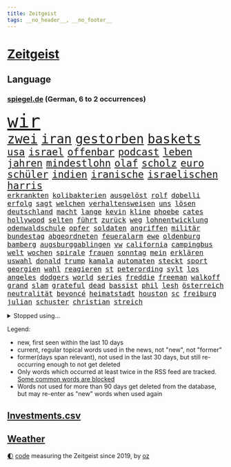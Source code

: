 ```yaml
---
title: Zeitgeist
tags: __no_header__, __no_footer__
---
```


# [Zeitgeist](https://oliz.io/zeitgeist/)

## Language

<h3><a href="https://www.spiegel.de" target="_blank">spiegel.de</a> (German, 6 to 2 occurrences)</h3>
<p style="font-family:monospace">
<span style="font-size:32pt"><a href="news_links.html#wir" class="current">wir</a></span>
<br>
<span style="font-size:22pt"><a href="news_links.html#zwei" class="current">zwei</a></span>
<span style="font-size:22pt"><a href="news_links.html#iran" class="current">iran</a></span>
<span style="font-size:22pt"><a href="news_links.html#gestorben" class="current">gestorben</a></span>
<span style="font-size:22pt"><a href="news_links.html#baskets" class="new">baskets</a></span>
<br>
<span style="font-size:17pt"><a href="news_links.html#usa" class="current">usa</a></span>
<span style="font-size:17pt"><a href="news_links.html#israel" class="current">israel</a></span>
<span style="font-size:17pt"><a href="news_links.html#offenbar" class="current">offenbar</a></span>
<span style="font-size:17pt"><a href="news_links.html#podcast" class="current">podcast</a></span>
<span style="font-size:17pt"><a href="news_links.html#leben" class="current">leben</a></span>
<span style="font-size:17pt"><a href="news_links.html#jahren" class="current">jahren</a></span>
<span style="font-size:17pt"><a href="news_links.html#mindestlohn" class="current">mindestlohn</a></span>
<span style="font-size:17pt"><a href="news_links.html#olaf" class="current">olaf</a></span>
<span style="font-size:17pt"><a href="news_links.html#scholz" class="current">scholz</a></span>
<span style="font-size:17pt"><a href="news_links.html#euro" class="current">euro</a></span>
<span style="font-size:17pt"><a href="news_links.html#schüler" class="current">schüler</a></span>
<span style="font-size:17pt"><a href="news_links.html#indien" class="current">indien</a></span>
<span style="font-size:17pt"><a href="news_links.html#iranische" class="current">iranische</a></span>
<span style="font-size:17pt"><a href="news_links.html#israelischen" class="current">israelischen</a></span>
<span style="font-size:17pt"><a href="news_links.html#harris" class="current">harris</a></span>
<br>
<span style="font-size:12pt"><a href="news_links.html#erkrankten" class="current">erkrankten</a></span>
<span style="font-size:12pt"><a href="news_links.html#kolibakterien" class="new">kolibakterien</a></span>
<span style="font-size:12pt"><a href="news_links.html#ausgelöst" class="current">ausgelöst</a></span>
<span style="font-size:12pt"><a href="news_links.html#rolf" class="current">rolf</a></span>
<span style="font-size:12pt"><a href="news_links.html#dobelli" class="new">dobelli</a></span>
<span style="font-size:12pt"><a href="news_links.html#erfolg" class="current">erfolg</a></span>
<span style="font-size:12pt"><a href="news_links.html#sagt" class="current">sagt</a></span>
<span style="font-size:12pt"><a href="news_links.html#welchen" class="current">welchen</a></span>
<span style="font-size:12pt"><a href="news_links.html#verhaltensweisen" class="new">verhaltensweisen</a></span>
<span style="font-size:12pt"><a href="news_links.html#uns" class="current">uns</a></span>
<span style="font-size:12pt"><a href="news_links.html#lösen" class="current">lösen</a></span>
<span style="font-size:12pt"><a href="news_links.html#deutschland" class="current">deutschland</a></span>
<span style="font-size:12pt"><a href="news_links.html#macht" class="current">macht</a></span>
<span style="font-size:12pt"><a href="news_links.html#lange" class="current">lange</a></span>
<span style="font-size:12pt"><a href="news_links.html#kevin" class="current">kevin</a></span>
<span style="font-size:12pt"><a href="news_links.html#kline" class="new">kline</a></span>
<span style="font-size:12pt"><a href="news_links.html#phoebe" class="new">phoebe</a></span>
<span style="font-size:12pt"><a href="news_links.html#cates" class="new">cates</a></span>
<span style="font-size:12pt"><a href="news_links.html#hollywood" class="current">hollywood</a></span>
<span style="font-size:12pt"><a href="news_links.html#selten" class="current">selten</a></span>
<span style="font-size:12pt"><a href="news_links.html#führt" class="current">führt</a></span>
<span style="font-size:12pt"><a href="news_links.html#zurück" class="current">zurück</a></span>
<span style="font-size:12pt"><a href="news_links.html#weg" class="current">weg</a></span>
<span style="font-size:12pt"><a href="news_links.html#lohnentwicklung" class="new">lohnentwicklung</a></span>
<span style="font-size:12pt"><a href="news_links.html#odenwaldschule" class="new">odenwaldschule</a></span>
<span style="font-size:12pt"><a href="news_links.html#opfer" class="current">opfer</a></span>
<span style="font-size:12pt"><a href="news_links.html#soldaten" class="current">soldaten</a></span>
<span style="font-size:12pt"><a href="news_links.html#angriffen" class="current">angriffen</a></span>
<span style="font-size:12pt"><a href="news_links.html#militär" class="current">militär</a></span>
<span style="font-size:12pt"><a href="news_links.html#bundestag" class="current">bundestag</a></span>
<span style="font-size:12pt"><a href="news_links.html#abgeordneten" class="current">abgeordneten</a></span>
<span style="font-size:12pt"><a href="news_links.html#feueralarm" class="new">feueralarm</a></span>
<span style="font-size:12pt"><a href="news_links.html#ewe" class="new">ewe</a></span>
<span style="font-size:12pt"><a href="news_links.html#oldenburg" class="new">oldenburg</a></span>
<span style="font-size:12pt"><a href="news_links.html#bamberg" class="current">bamberg</a></span>
<span style="font-size:12pt"><a href="news_links.html#augsburggablingen" class="new">augsburggablingen</a></span>
<span style="font-size:12pt"><a href="news_links.html#vw" class="current">vw</a></span>
<span style="font-size:12pt"><a href="news_links.html#california" class="current">california</a></span>
<span style="font-size:12pt"><a href="news_links.html#campingbus" class="current">campingbus</a></span>
<span style="font-size:12pt"><a href="news_links.html#welt" class="current">welt</a></span>
<span style="font-size:12pt"><a href="news_links.html#wochen" class="current">wochen</a></span>
<span style="font-size:12pt"><a href="news_links.html#spirale" class="current">spirale</a></span>
<span style="font-size:12pt"><a href="news_links.html#frauen" class="current">frauen</a></span>
<span style="font-size:12pt"><a href="news_links.html#sonntag" class="current">sonntag</a></span>
<span style="font-size:12pt"><a href="news_links.html#mein" class="current">mein</a></span>
<span style="font-size:12pt"><a href="news_links.html#erklären" class="current">erklären</a></span>
<span style="font-size:12pt"><a href="news_links.html#uswahl" class="current">uswahl</a></span>
<span style="font-size:12pt"><a href="news_links.html#donald" class="current">donald</a></span>
<span style="font-size:12pt"><a href="news_links.html#trump" class="current">trump</a></span>
<span style="font-size:12pt"><a href="news_links.html#kamala" class="current">kamala</a></span>
<span style="font-size:12pt"><a href="news_links.html#automaten" class="current">automaten</a></span>
<span style="font-size:12pt"><a href="news_links.html#steckt" class="current">steckt</a></span>
<span style="font-size:12pt"><a href="news_links.html#sport" class="current">sport</a></span>
<span style="font-size:12pt"><a href="news_links.html#georgien" class="current">georgien</a></span>
<span style="font-size:12pt"><a href="news_links.html#wahl" class="current">wahl</a></span>
<span style="font-size:12pt"><a href="news_links.html#reagieren" class="current">reagieren</a></span>
<span style="font-size:12pt"><a href="news_links.html#st" class="current">st</a></span>
<span style="font-size:12pt"><a href="news_links.html#peterording" class="new">peterording</a></span>
<span style="font-size:12pt"><a href="news_links.html#sylt" class="current">sylt</a></span>
<span style="font-size:12pt"><a href="news_links.html#los" class="current">los</a></span>
<span style="font-size:12pt"><a href="news_links.html#angeles" class="current">angeles</a></span>
<span style="font-size:12pt"><a href="news_links.html#dodgers" class="new">dodgers</a></span>
<span style="font-size:12pt"><a href="news_links.html#world" class="current">world</a></span>
<span style="font-size:12pt"><a href="news_links.html#series" class="current">series</a></span>
<span style="font-size:12pt"><a href="news_links.html#freddie" class="current">freddie</a></span>
<span style="font-size:12pt"><a href="news_links.html#freeman" class="current">freeman</a></span>
<span style="font-size:12pt"><a href="news_links.html#walkoff" class="new">walkoff</a></span>
<span style="font-size:12pt"><a href="news_links.html#grand" class="current">grand</a></span>
<span style="font-size:12pt"><a href="news_links.html#slam" class="current">slam</a></span>
<span style="font-size:12pt"><a href="news_links.html#grateful" class="new">grateful</a></span>
<span style="font-size:12pt"><a href="news_links.html#dead" class="new">dead</a></span>
<span style="font-size:12pt"><a href="news_links.html#bassist" class="current">bassist</a></span>
<span style="font-size:12pt"><a href="news_links.html#phil" class="current">phil</a></span>
<span style="font-size:12pt"><a href="news_links.html#lesh" class="new">lesh</a></span>
<span style="font-size:12pt"><a href="news_links.html#österreich" class="current">österreich</a></span>
<span style="font-size:12pt"><a href="news_links.html#neutralität" class="current">neutralität</a></span>
<span style="font-size:12pt"><a href="news_links.html#beyoncé" class="current">beyoncé</a></span>
<span style="font-size:12pt"><a href="news_links.html#heimatstadt" class="current">heimatstadt</a></span>
<span style="font-size:12pt"><a href="news_links.html#houston" class="current">houston</a></span>
<span style="font-size:12pt"><a href="news_links.html#sc" class="current">sc</a></span>
<span style="font-size:12pt"><a href="news_links.html#freiburg" class="current">freiburg</a></span>
<span style="font-size:12pt"><a href="news_links.html#julian" class="current">julian</a></span>
<span style="font-size:12pt"><a href="news_links.html#schuster" class="current">schuster</a></span>
<span style="font-size:12pt"><a href="news_links.html#christian" class="current">christian</a></span>
<span style="font-size:12pt"><a href="news_links.html#streich" class="new">streich</a></span>
</p>
<details>
<summary>Stopped using...</summary>
<p class="former" style="font-size:12pt">
traf(1466) diskussion(1465) elfmeter(1465) atmosphäre(1464) wunsch(1464) kündigen(1463) vereinigten(1463) führerschein(1462) leisten(1462) vorsitzende(1462) auftakt(1461) gefährlichen(1461) san(1461) 50000(1460) baby(1460) bitte(1460) entgegen(1460) geholt(1460) nahverkehr(1460) rassistische(1460) tatverdächtige(1460) aufgeben(1459) dezember(1459) historiker(1459) länge(1459) monatelang(1459) niveau(1459) riss(1459) thailand(1458) untersuchungsausschuss(1458) verfolgen(1458) vierte(1458) warentest(1458) zverev(1458) beweisen(1457) gebaut(1457) gehalt(1457) klein(1457) menge(1457) militärs(1457) schalke(1457) schatten(1457) sinnvoll(1457) abstimmen(1456) aufgehoben(1456) gestoßen(1456) islamischen(1456) litauen(1456) urlaub(1456) verpassen(1456) dementiert(1455) pflege(1455) portugal(1455) vertrauen(1455) afrika(1454) angeklagter(1454) langfristig(1454) volksrepublik(1454) babys(1453) fließt(1453) jedenfalls(1453) langen(1453) mitteln(1453) polizeieinsatz(1453) tschechien(1453) angekommen(1452) stoppt(1452) wende(1452) einigung(1451) fielen(1451) klären(1451) plädiert(1451) üben(1451) regt(1450) 10000(1449) aufgenommen(1449) unterricht(1449) anbieter(1448) i(1448) lkw(1448) feuerwehrleute(1447) freie(1447) größter(1447) fachleute(1445) abgebrochen(1444) offiziellen(1444) konsum(1443) brite(1442) büro(1440) gekauft(1440) kooperation(1440) drängen(1439) nationalen(1439) frisch(1438) harten(1438) hängen(1438) ausgesetzt(1437) gold(1436) heftigen(1436) bestmarke(1434) dran(1434) großem(1433) reduzieren(1433) schrecken(1433) fortsetzung(1432) stört(1427) beweise(1426) zdf(1417) flug(1416) herausforderungen(1416) lehrkräfte(1415) gebieten(1410) aktionen(1393) diagnose(1352) investor(1283) rumänien(1277) werte(1269) westlichen(1268) finanziert(1266) abgegeben(1233) lehren(1220) serbien(1215) ausbildung(1212) schwäche(1206) sammelt(1203) ausnahme(1202) ohnehin(1194) kameras(1158) 20000(1156) konzerns(1156) schwarz(1151) nachspielzeit(1148) immobilien(1127) offene(1117) tiger(1109) abkommen(1095) einschätzungen(1087) zentralen(1087) stern(1082) methode(1063) laura(1049) bundesinnenministerin(1020) bat(1018) hinzu(1010) inhalte(1005) ben(1003) geplatzt(995) 49(979) ordnet(970) spiegeltitelstory(953) typ(931) flüchten(929) niedersächsischen(922) erlauben(917) ausstieg(913) fußballerinnen(912) crew(908) heiß(893) konzerte(878) mordfall(874) prinzessin(872) dänischen(864) joshua(855) kaffee(847) spitzt(845) setzten(842) großaufgebot(833) kampagne(831) entfernen(819) rettungsaktion(815) zurückhaltung(815) ähnlichen(810) zivile(797) island(796) protestbewegung(792) hoffnungsträger(791) streiks(784) peru(783) kündigung(770) verfassungsgericht(761) aufholjagd(755) überraschenden(739) besatzung(729) zweifeln(728) bergen(726) indonesien(720) abbruch(715) spielzeug(700) böhmermann(695) kritisierten(695) einstige(691) redet(691) deutschlandticket(684) abwehr(680) lauter(675) 47(672) asylbewerber(670) kulturkampf(655) legendäre(654) zehnte(652) gegründet(647) erfolgreiche(641) fahnder(641) emotionale(640) erlag(639) herstellers(627) republikanische(622) filmen(615) startups(615) nötigung(611) rechtsaußen(611) uefa(608) kläger(606) unruhe(606) generäle(605) niger(593) diesjährigen(582) eingeräumt(582) hamilton(581) lewis(581) betreiben(578) hinweg(570) dominieren(569) errichten(565) pen(564) veto(559) asylpolitik(556) behaupten(546) übergriff(546) geisel(545) lina(534) experiment(530) urlauber(528) court(525) vierten(520) auffällig(519) spektakulär(519) umstieg(515) florenz(509) rechter(508) watch(506) bekennt(499) prime(497) wuchs(495) achtjährige(492) cool(487) budget(485) rasen(484) marschflugkörper(482) klassiker(477) älterer(477) vorlegen(472) drückt(468) weile(468) auflösung(462) awards(462) ankunft(460) erderwärmung(455) travis(454) desaster(453) durchschnitt(453) surfen(449) verbreitung(448) immobilienmarkt(443) todesfall(443) metropole(439) strenger(438) angefeindet(437) geflohen(437) service(435) anlage(431) ergebnissen(429) samstagabend(419) usschauspielerin(416) verglichen(415) körperliche(412) schwachen(411) brücken(409) arena(406) abgeschossen(389) phänomen(389) hymne(386) attentäter(385) nszeit(385) verfolgte(385) zurückhaltend(383) einander(380) ai(379) spektakuläre(376) europaparlament(368) taxi(367) angehende(363) kundgebungen(363) 2035(362) haftbefehle(361) kippt(359) gravierenden(357) nächte(357) sicherheitsvorkehrungen(355) streifenwagen(354) europameisterschaft(346) mancherorts(345) spdpolitikerin(345) sofia(342) gefährlichsten(340) mohammad(339) flensburg(333) einschnitte(328) freitagmorgen(322) bären(321) gewaltsam(321) franzose(320) verschaffen(320) wisconsin(320) spiels(319) jacob(316) gewicht(315) reichweite(314) siegerin(314) geheimnisse(313) eingestürzten(312) regionalbahn(312) wählerinnen(308) trauen(303) entzogen(301) tausender(300) erfinder(296) dorthin(291) gerufen(288) on(286) schritte(286) verstößt(286) air(285) gerungen(285) bill(280) umfangreiche(280) verkünden(279) erholt(277) bezeichnete(275) luke(275) rammte(275) can(273) gleichberechtigung(270) cotrainer(268) onlineplattform(268) single(268) machtwort(266) landsleuten(263) wassermassen(263) spitzenpolitiker(260) behindert(259) senator(258) allgegenwärtig(256) einig(256) leonardo(256) potsdam(256) stau(256) baltimore(255) notlandung(255) berühmteste(253) festhalten(249) heiraten(248) herausforderer(247) landeschef(245) merkels(242) afdmann(241) gefälschte(241) wilden(241) hohem(239) hummels(239) mats(239) rechnungen(239) montagmorgen(238) rechtlichen(237) verknüpft(237) negativ(236) teilten(236) massenhaften(234) ampelstreit(233) cyrus(233) miley(233) begeistern(232) versetzt(232) vize(232) alzheimer(231) einlösen(231) sechste(230) gerieten(229) zustande(229) meisterschaft(228) zwölfjähriger(228) beauftragt(226) bestellen(225) steuersenkungen(224) oleksandr(223) superreichen(221) zentimeter(221) autofahrerin(219) legten(219) günter(218) herausfinden(217) bear(214) kreativ(213) einfacher(212) persönlichkeit(212) schülerinnen(212) tvshow(212) vereitelt(211) kigenerierte(209) malaysia(209) entlang(208) ausfindig(206) kamerafrau(204) spitzenkandidaten(201) plastik(199) panne(198) ko(197) fluglinie(196) prahlt(196) einblick(195) fragwürdige(195) starliner(195) boxer(194) beeindruckende(192) rekonstruieren(192) sangen(192) schrank(192) kulissen(191) wade(190) 2029(189) fester(189) gesteht(187) höchst(187) katja(187) josh(186) leidenschaft(186) umbruch(185) verläuft(184) bookingcom(183) grauen(182) set(182) schwung(181) dolly(180) parton(180) hisbollahkommandeur(177) starkregen(177) se(176) gerne(175) milchstraße(174) polizistin(174) toren(174) eilish(173) toujours(173) verunsichert(173) janet(172) schürt(172) oberster(171) bayerischer(170) chinese(170) serienkiller(170) witz(170) zahlreicher(170) revolutionswächter(169) staatskasse(169) außergewöhnliche(167) dj(167) rekrutieren(167) coppola(166) normalität(166) schlägen(166) unterschätzen(166) autobranche(165) klug(165) flut(164) mischt(164) sauer(164) fahrenden(162) mclaren(162) revanchiert(162) schmerzmittel(162) downing(161) immobilie(161) meistens(161) usgericht(161) amtsgericht(160) be(160) behindern(160) anlegen(158) kommentare(158) überflutet(158) eingestürzt(157) mücken(157) schwächt(157) rekordwert(156) schwerwiegende(156) klang(155) ideal(154) marcandré(154) stalking(154) stegen(154) ter(154) beobachtung(153) geheiratet(153) kriselnden(153) tigermücke(152) beleuchtet(151) festnehmen(151) kundschaft(151) ratte(151) döner(150) geldwäsche(150) besitzt(149) hitlers(149) kulturgut(149) präparierten(149) rindern(149) vogelgrippe(149) jeweiligen(148) annkatrin(147) beschimpfungen(147) unterhalten(145) ausweiten(144) azubis(144) entmutigen(144) aufgeheizt(143) meisterschaften(143) pech(143) aufkommen(142) reichsbürgerprozess(142) eigenheim(141) regensburg(141) cybercrime(140) erzwingen(140) gelbe(140) heidenreichs(140) pionier(140) verdachtsfall(140) grünenvorsitzende(139) populär(139) besucherin(138) geschwächte(138) papiere(138) amerikanerin(137) rasmus(137) tante(137) wahlergebnis(137) wartezeiten(137) 26jährige(136) anschlagspläne(136) buhlt(136) heinz(136) kaulitz(136) bevorstehenden(134) tenniskarriere(134) versetzen(134) ausgesagt(133) gehackt(133) krimi(132) tausendfach(132) tshirt(132) unmittelbarer(132) zeugin(132) datenschutz(131) pausiert(130) schleudert(130) usbehörden(130) bezweifeln(129) fußballplatz(129) gegenwind(129) griechische(129) 200000(128) jacques(128) nachrichtenagentur(128) schwarzwald(128) emaus(127) gallant(127) plünderungen(127) ukrainischem(127) unsinn(127) spazieren(126) verschwörungsmythen(126) yoav(126) h5n1(125) meisterin(125) aufgestiegen(124) basketballliga(124) schwule(124) 650(122) milieu(122) rettungsteams(122) stationen(121) volkswirtschaft(121) ereignisse(120) gewaltsamen(120) mitgerissen(120) lösungen(119) unlösbare(119) überschwemmung(119) großartigen(118) steigender(118) falschem(117) typen(117) angelique(116) gabe(116) gigi(116) kerber(116) einsam(115) gleitschirmflieger(115) l’amour(115) buchsteiner(114) einseitig(113) geschäftsmann(113) natoostflanke(113) surfer(113) angelina(112) flüchteten(112) jolie(112) stream(112) wahlergebnisse(112) axel(111) beschleunigt(111) funk(111) janine(111) kreative(111) nachtzug(111) wissler(111) blaue(110) krone(110) löscht(110) ortschaft(110) youtuber(110) 2002(109) weltstars(109) wimbledon(109) gebrochene(108) woanders(108) fußballspiel(107) berührt(106) heiratet(106) hollywoodstars(106) look(106) todestag(106) indonesischen(105) schiefgehen(105) wahlbeteiligung(105) aufwendigen(104) want(104) wettkämpfen(104) dicaprio(103) gehör(103) organisierter(103) winslet(103) bewährung(102) fieber(102) gemeinsames(102) legalisieren(102) moderierte(102) tagsüber(102) wars(102) aufgewachsen(101) mitternacht(101) daddy(100) internetstar(100) zahlte(100) beschert(99) zugänglich(99) alkoholfahrt(98) eingespielt(98) hochwasserkatastrophe(98) sechser(98) sichtbar(98) extremen(97) gefilmt(97) örtliche(97) 27jähriger(96) besseren(96) rico(96) angehalten(95) fördergelder(95) mel(95) peinlich(95) schwarzarbeit(95) erwischt(94) flohen(92) verkleidet(92) 70000(91) stromausfällen(91) 38jährige(90) beieinander(90) erschöpft(90) rossi(90) satellitenbilder(90) schiffs(90) vollgas(90) wetterextreme(90) aufzuhalten(89) erschüttern(89) exweltmeister(89) financial(89) niedrigsten(89) palästinensers(89) spieltagen(89) wegstecken(89) zugunsten(89) afdwähler(88) erdloch(88) inspiration(88) raumfahrtsparte(88) vergewaltiger(88) ökosystem(88) ausgetreten(87) entsprechenden(87) kkr(87) verfügbar(87) verräter(87) abgesperrt(86) cnn(86) emviertelfinale(86) kulturelle(86) parteivorstand(86) renten(86) sozialpolitik(86) waldbrände(86) weiwei(86) ausschüsse(85) berlinkreuzberg(85) sandbank(85) ungleichen(85) einholen(84) existiert(84) gewaltsame(84) istanbuler(84) jacksons(84) posiert(84) schnitzel(84) starkem(84) wassertemperatur(84) zuspruch(84) östliche(84) gasexplosion(83) kühen(83) schmiedet(83) vogelgrippevirus(83) militärhistorischen(82) beirren(81) kinderarmut(81) löschen(81) mitgemacht(81) aufsehenerregenden(80) brigitte(80) einträchtig(80) liberaler(80) spielzug(80) gespaltenes(79) gruppenphase(79) stiehlt(79) wettbewerbsfähig(79) einmalige(78) grundsicherung(78) kater(78) kongressabgeordnete(78) nizza(78) schreckmomente(78) abgründe(77) fernsehübertragung(77) haug(77) urnen(77) versinken(77) ablenken(76) auftrieb(76) avm(76) beunruhigenden(76) cucurella(76) fußballfolklore(76) marc(76) burnout(75) enttarnen(75) sparprogramm(75) waggon(75) yellowstonenationalpark(75) 25000(74) eingeklemmt(74) langstreckenwaffen(74) musikalisch(74) radsports(74) rustprozess(74) verbandschef(74) westerns(74) beschützt(73) ideologische(73) kapazitäten(73) rettungseinsatz(73) schuldfrage(73) todesangst(73) undichten(73) badewanne(72) heldin(72) melbourne(72) perücke(72) schlusslicht(72) stimmenfang(72) anlegern(71) mobilisieren(71) toskana(71) tragischem(71) transport(71) wappnet(71) alabama(70) albstadt(70) analysen(70) frisches(70) kanzlerkandidatur(70) schulgebäude(70) ausgestattet(69) behauptete(69) hinüber(69) klimakonferenz(69) kramer(69) melania(69) pannenserie(69) verhandlungslösung(69) zugesagt(69) buckelwal(68) ertrinkt(68) fahnenflucht(68) landesweite(68) vera(68) verschärften(68) woken(68) attentatsversuch(67) clankriminalität(67) elbe(67) kontrahenten(67) parkinsonerkrankung(67) postete(67) theorie(67) ächzt(67) brasilianerin(66) erblickt(66) findige(66) kubicki(66) lateinamerika(66) northvolt(66) propagandamedien(66) sensoren(66) 131(65) aids(65) erklärungsnot(65) rechtsextremes(65) schiffbauer(65) 6000(64) attentäters(64) personalie(64) präsidentschaftswahlkampf(64) secretserviceagenten(64) spdmitglieder(64) starmers(64) uspolitik(64) vertretern(64) entfachen(63) gemeldete(63) masche(63) pegelstand(63) rechtmäßigkeit(62) slogan(62) symbole(62) widerspruch(62) altstadt(61) aziz(61) befeuert(61) brandenburgs(61) emmyawards(61) emmys(61) ifoindex(61) nachfahren(61) schafe(61) sprengsatz(61) waffenbesitz(61) brettern(60) erfand(60) it(60) juristen(60) umgebauten(60) angespült(59) bach(59) finger(59) indizien(59) jet(59) klinikum(59) konkreter(59) regionalen(59) umlaufbahn(59) weitreichender(59) werft(59) 1900(58) 2008(58) aggressive(58) geheime(58) geoengineering(58) kz(58) piastri(58) taucher(58) unbeliebten(58) usraketen(58) zäsur(58) übereinander(58) belächelt(57) einladen(57) mitbestimmt(57) musikalische(57) nickel(57) tätowieren(57) verschickte(57) 29jährige(56) begehrten(56) durchsuchten(56) exfrau(56) flecken(56) gleis(56) stadions(56) abrupt(55) belege(55) drückte(55) durow(55) idole(55) irantreue(55) pawel(55) radikalere(55) telegramchef(55) trumpattentäter(55) vandalismus(55) wohnungsdurchsuchung(55) 18000(54) erleichtern(54) messner(54) armeechef(53) asteroiden(53) führungsriege(53) satiriker(53) zugreifen(53) betrugs(52) boeingchef(52) karre(52) mutprobe(52) nina(52) signale(52) eisbär(51) eisbären(51) knallige(51) liefen(51) probezeit(51) schießerei(51) tatortstar(51) vergewaltigungsfall(51) asiatischen(50) bekanntgabe(50) hochgefahren(50) koordinierte(50) punktet(50) verfasst(50) fahrerin(49) from(49) krönt(49) notenbank(49) süchtige(49) asteroid(48) betriebsratsvorsitzende(48) skulptur(48) watergate(48) autofahrten(47) daniela(47) dichtmachen(47) edwards(47) exbbcmoderator(47) huw(47) lynch(47) obdachlosigkeit(47) opferangehörigen(47) pferden(47) pianist(47) schwankungen(47) traten(47) abschuss(46) glücksspiel(46) jugendpornografische(46) olympisch(46) schmeißen(46) schriftstellerverband(46) schrägen(46) tvrechte(46) basketballs(45) echauffiert(45) erben(45) gespannt(45) sadiq(45) fußwege(44) khan(44) künstlichen(44) leitindex(44) linienbus(44) multiple(44) poesie(44) postmoderne(44) rechtsradikaler(44) satan(44) zweistelligen(44) zwischenbilanz(44) colin(43) drogenhändler(43) farrell(43) polizeischutz(43) trumplager(43) abo(42) ausgetauscht(42) frisuren(42) kenne(42) plattformen(42) rekrutiert(42) benutzte(41) drohender(41) filialen(41) gesunkenen(41) mutig(41) zentralrat(41) zwergflusspferd(41) überwachen(41) aufgebraucht(40) ausdauernd(40) fahrerflucht(40) haschisch(40) hob(40) schwedischer(40) spdministerpräsident(40) betreibern(39) militanten(39) buchenwald(38) entsenden(38) episoden(38) afdpolitikerin(37) befahren(37) dieselben(37) explodieren(37) gratulieren(37) il(37) mtv(37) regensburger(37) wohnsitz(37) überrumpelt(37) abgesetzt(36) einzusetzen(36) gesunden(36) kotzen(36) köche(36) messerattacken(36) trage(36) tschad(36) verlesen(36) celle(35) egoshow(35) libyen(35) maßstab(35) retrospektive(35) tournee(35) traditionsklub(35) beklagte(34) depot(34) lukrative(34) rohstoffen(34) trost(34) with(34) überlastet(34) antichristie(33) bespielt(33) francis(33) kolkata(33) leitzins(33) megalopolis(33) rechtspartei(33) streichung(33) bayesian(32) gesunkene(32) krankenhäusern(32) zweitgrößte(32) bescherten(31) design(31) eukommissar(31) heikle(31) leserwettbewerb(31) luis(31) mathematik(31) mönchengladbach(31) überwacht(31) 55(30) boote(30) covorsitzende(30) dfbtorhüter(30) explodiert(30) jugendtrainer(30) motorradfahrer(30) richterinnen(30) adrenalin(29) beschädigter(29) brandbekämpfung(29) hilfsgelder(29) oprah(29) steil(29) telegram(29) winfrey(29) brandenburgwahl(28) dihk(28) mickey(28) nordseeinsel(28) produktiv(28) türkisches(28) zwangen(28) amira(27) breton(27) börner(27) intensivstation(27) jegliche(27) karsten(27) revision(27) thierry(27) unglücksnacht(27) vollstreckt(27) usbundesstaaten(26) baku(25) bergwacht(25) betäubte(25) cringe(25) fatman(25) gießkanne(25) heidi(25) klum(25) komplexe(25) magische(25) schicksalswahl(25) schwerverletzten(25) scoop(25) anwendungen(24) drehorte(24) freigestellt(24) ten(24) teuersten(24) vorgemacht(24) wolfsburger(24) überstand(24) 102(23) abschiebeflüge(23) amini(23) cavallo(23) jina(23) limit(23) mahsa(23) norwegens(23) vorteil(23) vwbetriebsratschefin(23) guardian(22) kurt(22) stabilisiert(22) starlink(22) strukturen(22) abc(21) ansatz(21) ergründen(21) farm(21) festgenommene(21) frauenhass(21) isaac(21) kopfankopfrennen(21) liveanalyse(21) pädagogische(21) brüdern(20) how(20) merz’(20) sardinien(20) schleuserbande(20) westlicher(20) wunderwaffe(20) beeinflusst(19) berühmter(19) vergewaltigen(19) verhaftungen(19) weltmeisterteam(19) zwang(19) abschiebeflug(18) afderfolge(18) ausstand(18) februar(18) mittels(18) raubüberfall(18) seven(18) stimmzettel(18) behinderten(17) your(17) zerbröselt(17) zweitem(17) abgesackt(16) babelsberg(16) furtwängler(16) klärung(16) lieferanten(16) pokalspiel(16) spanienrundfahrt(16) sparmaßnahmen(16) zehnfache(16) geschwommen(15) polizeichef(15) viertes(15) ansprechen(14) dortigen(14) extremschwimmen(14) miller(14) prüfungen(14) spiegelkorrespondenten(14) videobotschaft(14) wette(14) bildungsausschusses(13) eagles(13) euphorisch(13) großmütter(13) konzerttickets(13) kritikern(13) osteuropa(13) unterschrieben(13) wählern(13) dominique(12) highway(12) jochen(12) leitbild(12) pegelstände(12) verwandten(12) edmundo(11) ekelhaft(11) erschütternde(11) inselstaaten(11) kommender(11) wuppertal(11)
</p>
</details>
<p>Legend:
<ul>
<li><span class="new">new</span>, first seen within the last 10 days</li>
<li><span class="current">current</span>, regular topical words used in the news, not "new", not "former"</li>
<li><span class="former">former(days span relevant)</span>, not used in the last 30 days, but still re-occurring enough to not get deleted</li>
<li>Only words which occurred at least twice in the RSS feed are tracked. <a href="language/filters.py">Some common words are blocked</a></li>
<li>Words not used for more than 90 days get deleted from the database, but may re-enter as "new" words when used again</li>
</ul>
</p>

## [Investments](investments.html)[.csv](investments.csv)

## [Weather](weather.html)

<footer>
<a href="javascript:toggleTheme()" class="nav">🌓</a>
<a href="https://github.com/ooz/zeitgeist">code</a> measuring the Zeitgeist since 2019, by <a href="https://oliz.io">oz</a>
</footer>
